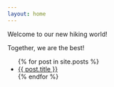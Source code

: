 ```yaml
---
layout: home 
---
```


Welcome to our new hiking world!

Together, we are the best!

<ul>
  {% for post in site.posts %}
    <li>
      <a href="/github-pages-with-jekyll{{ post.url }}">{{ post.title }}</a>
    </li>
  {% endfor %}
</ul>
